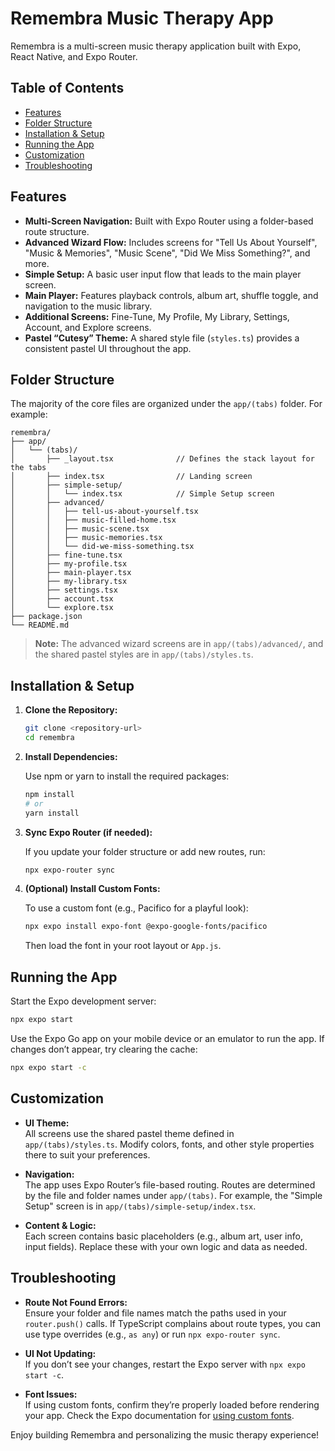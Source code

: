 # Remembra Music Therapy App

Remembra is a multi-screen music therapy application built with Expo, React Native, and Expo Router. 

## Table of Contents

- [Features](#features)
- [Folder Structure](#folder-structure)
- [Installation & Setup](#installation--setup)
- [Running the App](#running-the-app)
- [Customization](#customization)
- [Troubleshooting](#troubleshooting)

## Features

- **Multi-Screen Navigation:** Built with Expo Router using a folder-based route structure.
- **Advanced Wizard Flow:** Includes screens for "Tell Us About Yourself", "Music & Memories", "Music Scene", "Did We Miss Something?", and more.
- **Simple Setup:** A basic user input flow that leads to the main player screen.
- **Main Player:** Features playback controls, album art, shuffle toggle, and navigation to the music library.
- **Additional Screens:** Fine-Tune, My Profile, My Library, Settings, Account, and Explore screens.
- **Pastel “Cutesy” Theme:** A shared style file (`styles.ts`) provides a consistent pastel UI throughout the app.

## Folder Structure

The majority of the core files are organized under the `app/(tabs)` folder. For example:

```
remembra/
├── app/
│   └── (tabs)/
│       ├── _layout.tsx              // Defines the stack layout for the tabs
│       ├── index.tsx                // Landing screen
│       ├── simple-setup/
│       │   └── index.tsx            // Simple Setup screen
│       ├── advanced/
│       │   ├── tell-us-about-yourself.tsx
│       │   ├── music-filled-home.tsx
│       │   ├── music-scene.tsx
│       │   ├── music-memories.tsx
│       │   └── did-we-miss-something.tsx
│       ├── fine-tune.tsx
│       ├── my-profile.tsx
│       ├── main-player.tsx
│       ├── my-library.tsx
│       ├── settings.tsx
│       ├── account.tsx
│       └── explore.tsx
├── package.json
└── README.md
```

> **Note:** The advanced wizard screens are in `app/(tabs)/advanced/`, and the shared pastel styles are in `app/(tabs)/styles.ts`.

## Installation & Setup

1. **Clone the Repository:**

   ```bash
   git clone <repository-url>
   cd remembra
   ```

2. **Install Dependencies:**

   Use npm or yarn to install the required packages:

   ```bash
   npm install
   # or
   yarn install
   ```

3. **Sync Expo Router (if needed):**

   If you update your folder structure or add new routes, run:

   ```bash
   npx expo-router sync
   ```

4. **(Optional) Install Custom Fonts:**

   To use a custom font (e.g., Pacifico for a playful look):

   ```bash
   npx expo install expo-font @expo-google-fonts/pacifico
   ```

   Then load the font in your root layout or `App.js`.

## Running the App

Start the Expo development server:

```bash
npx expo start
```

Use the Expo Go app on your mobile device or an emulator to run the app. If changes don’t appear, try clearing the cache:

```bash
npx expo start -c
```

## Customization

- **UI Theme:**  
  All screens use the shared pastel theme defined in `app/(tabs)/styles.ts`. Modify colors, fonts, and other style properties there to suit your preferences.

- **Navigation:**  
  The app uses Expo Router’s file-based routing. Routes are determined by the file and folder names under `app/(tabs)`. For example, the "Simple Setup" screen is in `app/(tabs)/simple-setup/index.tsx`.

- **Content & Logic:**  
  Each screen contains basic placeholders (e.g., album art, user info, input fields). Replace these with your own logic and data as needed.

## Troubleshooting

- **Route Not Found Errors:**  
  Ensure your folder and file names match the paths used in your `router.push()` calls. If TypeScript complains about route types, you can use type overrides (e.g., `as any`) or run `npx expo-router sync`.

- **UI Not Updating:**  
  If you don’t see your changes, restart the Expo server with `npx expo start -c`.

- **Font Issues:**  
  If using custom fonts, confirm they’re properly loaded before rendering your app. Check the Expo documentation for [using custom fonts](https://docs.expo.dev/guides/using-custom-fonts/).


Enjoy building Remembra and personalizing the music therapy experience!

